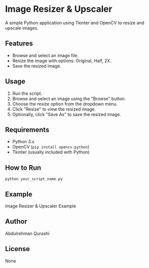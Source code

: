 <!DOCTYPE html>
<html lang="en">
<head>
    <meta charset="UTF-8">
    <meta name="viewport" content="width=device-width, initial-scale=1.0">
</head>
<body>

<h1>Image Resizer & Upscaler</h1>

<p>A simple Python application using Tkinter and OpenCV to resize and upscale images.</p>

<h2>Features</h2>

<ul>
    <li>Browse and select an image file.</li>
    <li>Resize the image with options: Original, Half, 2X.</li>
    <li>Save the resized image.</li>
</ul>

<h2>Usage</h2>

<ol>
    <li>Run the script.</li>
    <li>Browse and select an image using the "Browse" button.</li>
    <li>Choose the resize option from the dropdown menu.</li>
    <li>Click "Resize" to view the resized image.</li>
    <li>Optionally, click "Save As" to save the resized image.</li>
</ol>

<h2>Requirements</h2>

<ul>
    <li>Python 3.x</li>
    <li>OpenCV (<code>pip install opencv-python</code>)</li>
    <li>Tkinter (usually included with Python)</li>
</ul>

<h2>How to Run</h2>

<code>python your_script_name.py</code>

<h2>Example</h2>

<p>Image Resizer & Upscaler Example</p>

<h2>Author</h2>

<p>Abdulrehman Qurashi</p>

<h2>License</h2>

<p>None</p>

</body>
</html>

